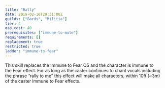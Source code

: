 ```yaml
---
title: "Rally"
date: 2019-02-16T20:31:00Z
guilds: ["Bards", "Militia"]
tier: 4
osp_cost: 40
prerequisites: ["immune-to-mute"]
requirements: []
replacement: true
restricted: true
ladder: "immune-to-fear"
---
```

This skill replaces the Immune to Fear OS and the character is immune to the Fear effect. For as long as the caster continues to chant vocals including the phrase “rally to me” this effect will make all characters, within 10ft (~3m) of the caster Immune to Fear effects.